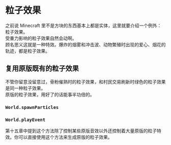 # 粒子效果

之前说 Minecraft 里不是方块的东西基本上都是实体，这里就要介绍一个例外：粒子效果。  
受重力影响的粒子效果自然会动啊。  
顾名思义这就是一种特效。爆炸的烟雾和冲击波、动物繁殖时出现的爱心、烟花的轨迹，都是粒子效果。

## 复用原版既有的粒子效果

不管你留意没留意过，骨粉催熟时的粒子效果，和村民交易刷新时绿色的粒子效果是同一种粒子效果。  
原版的粒子效果，用好了的话能事半功倍的。

### `World.spawnParticles`

### `World.playEvent`

第十五章中提到这个方法除了控制某些原版音效以外还控制着大量原版的粒子特效。你可以直接使用这个方法来生成原版的粒子效果。
